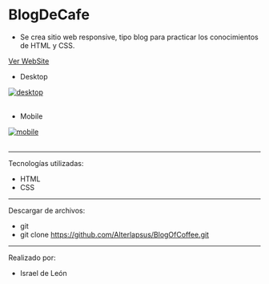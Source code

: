 # BlogDeCafe

- Se crea sitio web responsive, tipo blog para practicar los conocimientos de HTML y CSS. 


<a href="https://blogcafealter.netlify.app/">Ver WebSite</a>
   
- Desktop

<a href="https://postimg.cc/rz2nXqYT" target="_blank"><img src="https://i.postimg.cc/8kjqv5R7/desktop.png" alt="desktop"/></a><br/><br/>

- Mobile

<a href="https://postimages.org/" target="_blank"><img src="https://i.postimg.cc/wxZnQp20/mobile.png" alt="mobile"/></a><br/><br/>

---

Tecnologías utilizadas:

- HTML 
- CSS

---

Descargar de archivos: 

- git 
- git clone https://github.com/Alterlapsus/BlogOfCoffee.git


--- 

Realizado por: 

- Israel de León 
